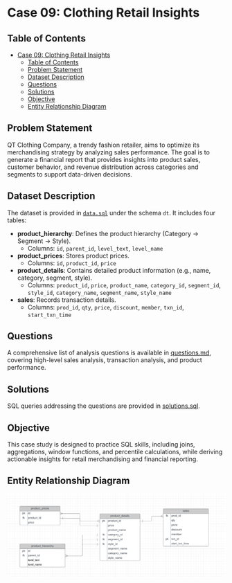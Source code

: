 # Case 09: Clothing Retail Insights

## Table of Contents
- [Case 09: Clothing Retail Insights](#case-09-clothing-retail-insights)
  - [Table of Contents](#table-of-contents)
  - [Problem Statement](#problem-statement)
  - [Dataset Description](#dataset-description)
  - [Questions](#questions)
  - [Solutions](#solutions)
  - [Objective](#objective)
  - [Entity Relationship Diagram](#entity-relationship-diagram)

## Problem Statement
QT Clothing Company, a trendy fashion retailer, aims to optimize its merchandising strategy by analyzing sales performance. The goal is to generate a financial report that provides insights into product sales, customer behavior, and revenue distribution across categories and segments to support data-driven decisions.

## Dataset Description
The dataset is provided in [`data.sql`](dataset/data.sql) under the schema `dt`. It includes four tables:
- **product_hierarchy**: Defines the product hierarchy (Category → Segment → Style).
  - Columns: `id`, `parent_id`, `level_text`, `level_name`
- **product_prices**: Stores product prices.
  - Columns: `id`, `product_id`, `price`
- **product_details**: Contains detailed product information (e.g., name, category, segment, style).
  - Columns: `product_id`, `price`, `product_name`, `category_id`, `segment_id`, `style_id`, `category_name`, `segment_name`, `style_name`
- **sales**: Records transaction details.
  - Columns: `prod_id`, `qty`, `price`, `discount`, `member`, `txn_id`, `start_txn_time`

## Questions
A comprehensive list of analysis questions is available in [questions.md](questions.md), covering high-level sales analysis, transaction analysis, and product performance.

## Solutions
SQL queries addressing the questions are provided in [solutions.sql](solutions.sql).

## Objective
This case study is designed to practice SQL skills, including joins, aggregations, window functions, and percentile calculations, while deriving actionable insights for retail merchandising and financial reporting.

## Entity Relationship Diagram
![ER Diagram](er.png)